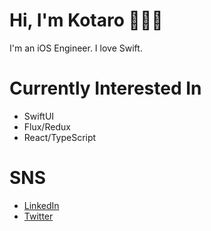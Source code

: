 # Hi, I'm Kotaro 👋👨‍💻
I'm an iOS Engineer. I love Swift.


# Currently Interested In
- SwiftUI
- Flux/Redux
- React/TypeScript

# SNS
- [LinkedIn](https://www.linkedin.com/in/kotaro-fukuo)
- [Twitter](https://twitter.com/haptaro)

